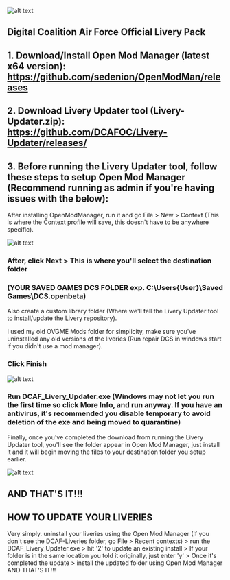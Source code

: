 ![alt text](https://imgur.com/Q7woLqp.png)

## Digital Coalition Air Force Official Livery Pack

 ## 1. Download/Install Open Mod Manager (latest x64 version): https://github.com/sedenion/OpenModMan/releases
 ## 2. Download Livery Updater tool (Livery-Updater.zip): https://github.com/DCAFOC/Livery-Updater/releases/
 ## 3. Before running the Livery Updater tool, follow these steps to setup Open Mod Manager (Recommend running as admin if you're having issues with the below):
 
After installing OpenModManager, run it and go File > New > Context
(This is where the Context profile will save, this doesn't have to be anywhere specific).
  
![alt text](https://imgur.com/ZitQ4uV.png)

### After, click Next > This is where you'll select the destination folder 

### (YOUR SAVED GAMES DCS FOLDER exp. C:\Users\{User}\Saved Games\DCS.openbeta)

Also create a custom library folder (Where we'll tell the Livery Updater tool to install/update the Livery repository).

I used my old OVGME Mods folder for simplicity, make sure you've uninstalled any old versions of the liveries (Run repair DCS in windows start if you didn't use a mod manager).

### Click Finish

![alt text](https://imgur.com/pBzTxb7.png)

### Run DCAF_Livery_Updater.exe (Windows may not let you run the first time so click More Info, and run anyway. If you have an antivirus, it's recommended you disable temporary to avoid deletion of the exe and being moved to quarantine)

Finally, once you've completed the download from running the Livery Updater tool, you'll see the folder appear in Open Mod Manager, just install it and it will begin moving the files to your destination folder you setup earlier. 

![alt text](https://imgur.com/j3QApiM.png)

## AND THAT'S IT!!!

## HOW TO UPDATE YOUR LIVERIES

Very simply. uninstall your liveries using the Open Mod Manager (If you don't see the DCAF-Liveries folder, go File > Recent contexts) > run the DCAF_Livery_Updater.exe > hit '2' to update an existing install > If your folder is in the same location you told it originally, just enter 'y' > Once it's completed the update > install the updated folder using Open Mod Manager AND THAT'S IT!!!
